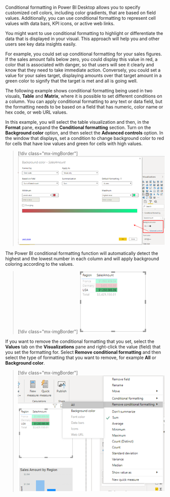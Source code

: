 Conditional formatting in Power BI Desktop allows you to specify customized cell colors, including color gradients, that are based on field values. Additionally, you can use conditional formatting to represent cell values with data bars, KPI icons, or active web links.

You might want to use conditional formatting to highlight or differentiate the data that is displayed in your visual. This approach will help you and other users see key data insights easily.

For example, you could set up conditional formatting for your sales figures. If the sales amount falls below zero, you could display this value in red, a color that is associated with danger, so that users will see it clearly and know that they need to take immediate action. Conversely, you could set a value for your sales target, displaying amounts over that target amount in a green color to signify that the target is met and all is going well.

The following example shows conditional formatting being used in two visuals, **Table** and **Matrix**, where it is possible to set different conditions on a column. You can apply conditional formatting to any text or data field, but the formatting needs to be based on a field that has numeric, color name or hex code, or web URL values.

In this example, you will select the table visualization and then, in the **Format** pane, expand the **Conditional formatting** section. Turn on the **Background color** option, and then select the **Advanced controls** option. In the window that displays, set a condition to change background color to red for cells that have low values and  green for cells with high values.

> [!div class="mx-imgBorder"]
> [![Screenshot of setting conditional formatting for visualization title.](../media/7-set-condtional-formatting-visualization-ssm.png)](../media/7-set-condtional-formatting-visualization-ssm.png#lightbox)

The Power BI conditional formatting function will automatically detect the highest and the lowest number in each column and will apply background coloring according to the values. 

> [!div class="mx-imgBorder"]
> [![Screenshot of the impact of conditional formatting on the visualization.](../media/7-impact-conditional-formatting-visualization-ss.png)](../media/7-impact-conditional-formatting-visualization-ss.png#lightbox)

If you want to remove the conditional formatting that you set, select the **Values** tab on the **Visualizations** pane and right-click the value (field) that you set the formatting for. Select **Remove conditional formatting** and then select the type of formatting that you want to remove, for example **All** or **Background color**.

> [!div class="mx-imgBorder"]
> [![Screenshot of the Remove conditional formatting option.](../media/7-remove-conditional-formatting-visualization-ss.png)](../media/7-remove-conditional-formatting-visualization-ss.png#lightbox)

